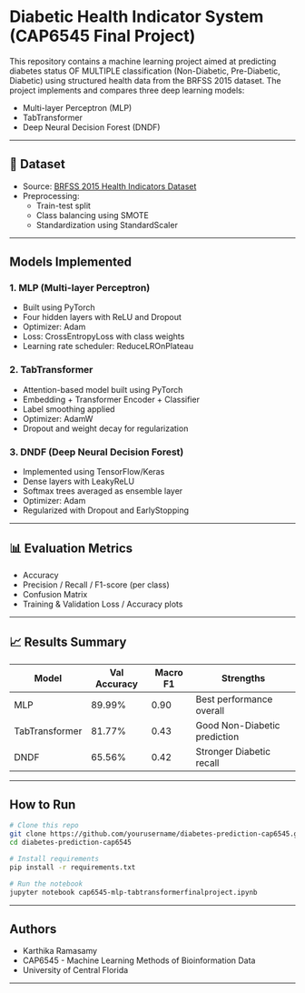 # Diabetic Health Indicator System (CAP6545 Final Project)

This repository contains a machine learning project aimed at predicting diabetes status OF MULTIPLE classification (Non-Diabetic, Pre-Diabetic, Diabetic) using structured health data from the BRFSS 2015 dataset. The project implements and compares three deep learning models:

- Multi-layer Perceptron (MLP)
- TabTransformer
- Deep Neural Decision Forest (DNDF)

---

## 📁 Dataset

- Source: [BRFSS 2015 Health Indicators Dataset](https://www.cdc.gov/brfss/)
- Preprocessing:
  - Train-test split
  - Class balancing using SMOTE
  - Standardization using StandardScaler

---

## Models Implemented

### 1. MLP (Multi-layer Perceptron)
- Built using PyTorch
- Four hidden layers with ReLU and Dropout
- Optimizer: Adam
- Loss: CrossEntropyLoss with class weights
- Learning rate scheduler: ReduceLROnPlateau

### 2. TabTransformer
- Attention-based model built using PyTorch
- Embedding + Transformer Encoder + Classifier
- Label smoothing applied
- Optimizer: AdamW
- Dropout and weight decay for regularization

### 3. DNDF (Deep Neural Decision Forest)
- Implemented using TensorFlow/Keras
- Dense layers with LeakyReLU
- Softmax trees averaged as ensemble layer
- Optimizer: Adam
- Regularized with Dropout and EarlyStopping

---

## 📊 Evaluation Metrics

- Accuracy
- Precision / Recall / F1-score (per class)
- Confusion Matrix
- Training & Validation Loss / Accuracy plots

---

## 📈 Results Summary

| Model           | Val Accuracy | Macro F1 | Strengths                        |
|----------------|--------------|----------|----------------------------------|
| MLP            | 89.99%       | 0.90     | Best performance overall         |
| TabTransformer | 81.77%       | 0.43     | Good Non-Diabetic prediction     |
| DNDF           | 65.56%       | 0.42     | Stronger Diabetic recall         |

---

## How to Run

```bash
# Clone this repo
git clone https://github.com/yourusername/diabetes-prediction-cap6545.git
cd diabetes-prediction-cap6545

# Install requirements
pip install -r requirements.txt

# Run the notebook
jupyter notebook cap6545-mlp-tabtransformerfinalproject.ipynb
```

---

##  Authors

- Karthika Ramasamy
- CAP6545 - Machine Learning Methods of Bioinformation Data
- University of Central Florida

---
